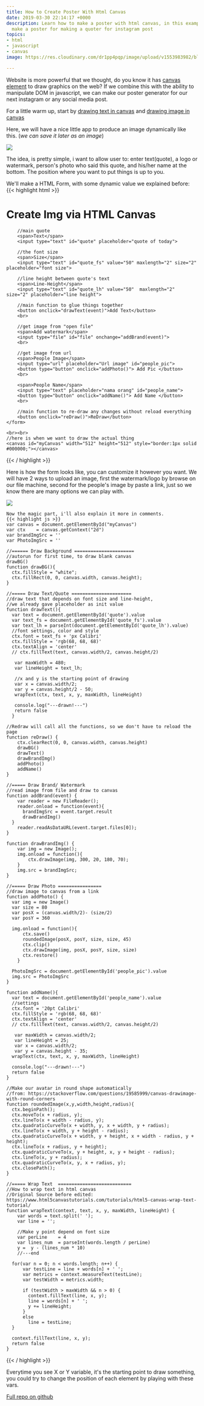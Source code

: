 ```yaml
---
title: How to Create Poster With Html Canvas
date: 2019-03-30 22:14:17 +0000
description: Learn how to make a poster with html canvas, in this example we will
  make a poster for making a quoter for instagram post
topics:
- html
- javascript
- canvas
image: https://res.cloudinary.com/dr1pp4pqp/image/upload/v1553983982/blog/poster-sample.png

---
```

Website is more powerful that we thought, do you know it has [canvas element](https://www.w3schools.com/html/html5_canvas.asp) to draw graphics on the web? If we combine this with the ability to manipulate DOM in javascript, we can make our poster generator for our next instagram or any social media post.

For a little warm up, start by [drawing text in canvas](/how-to-draw-text-in-html-canvas/) and [drawing image in canvas](/how-to-draw-image-in-html-canvas/)

Here, we will have a nice little app to produce an image dynamically like this. (_we can save it later as an image_)

![](https://res.cloudinary.com/wegoatdev/image/upload/v1553983982/blog/poster-sample.png)

The idea, is pretty simple, i want to allow user to: enter text(quote), a logo or watermark, person's photo who said this quote, and his/her name at the bottom. The position where you want to put things is up to you.

We'll make a HTML Form, with some dynamic value we explained before:
{{< highlight html >}}
<form action="#" enctype="multipart/form-data">
<h1>Create Img via HTML Canvas</h1>

        //main quote
        <span>Text</span>
        <input type="text" id="quote" placeholder="quote of today">
    
        //the font size
        <span>Size</span>
        <input type="text" id="quote_fs" value="50" maxlength="2" size="2" placeholder="font size">
    
        //line height between quote's text
        <span>Line-Height</span>
        <input type="text" id="quote_lh" value="50"  maxlength="2" size="2" placeholder="line height">
    
        //main function to glue things together
        <button onclick="drawText(event)">Add Text</button>
        <br>
    
        //get image from "open file"
        <span>Add watermark</span>
        <input type="file" id="file" onchange="addBrand(event)">
        <br>
    
        //get image from url
        <span>People Image</span>
        <input type="url" placeholder="Url image" id="people_pic">
        <button type="button" onclick="addPhoto()"> Add Pic </button>
        <br>
    
        <span>People Name</span>
        <input type="text" placeholder="nama orang" id="people_name">
        <button type="button" onclick="addName()"> Add Name </button>
        <br>
    
        //main function to re-draw any changes without reload everything
        <button onclick="reDraw()">ReDraw</button>
    </form>
    
    <br><br>
    //here is when we want to draw the actual thing
    <canvas id="myCanvas" width="512" height="512" style="border:1px solid #000000;"></canvas>

{{< / highlight >}}

Here is how the form looks like, you can customize it however you want. We will have 2 ways to upload an image, first the watermark/logo by browse on our file machine, second for the people's image by paste a link, just so we know there are many options we can play with.

![](https://res.cloudinary.com/wegoatdev/image/upload/v1553985377/blog/Screen_Shot_2019-03-31_at_6.33.50_AM.png)

    Now the magic part, i'll also explain it more in comments.
    {{< highlight js >}}
    var canvas = document.getElementById("myCanvas")
    var ctx    = canvas.getContext("2d")
    var brandImgSrc = ''
    var PhotoImgSrc = ''
    
    //====== Draw Background ======================
    //autorun for first time, to draw blank canvas
    drawBG()
    function drawBG(){
      ctx.fillStyle = "white";
      ctx.fillRect(0, 0, canvas.width, canvas.height);
    }

    //===== Draw Text/Quote ======================
    //draw text that depends on font size and line-height,
    //we already gave placeholder as init value
    function drawText(){
      var text = document.getElementById('quote').value
      var text_fs = document.getElementById('quote_fs').value
      var text_lh = parseInt(document.getElementById('quote_lh').value)
      //font settings, color and style
      ctx.font = text_fs + 'px Calibri'
      ctx.fillStyle = 'rgb(68, 68, 68)'
      ctx.textAlign = 'center'
      // ctx.fillText(text, canvas.width/2, canvas.height/2)
    
       var maxWidth = 480;
       var lineHeight = text_lh;
    
       //x and y is the starting point of drawing
       var x = canvas.width/2;
       var y = canvas.height/2 - 50;
       wrapText(ctx, text, x, y, maxWidth, lineHeight)
    
       console.log("---drawn!---")
       return false
      }

    //Redraw will call all the functions, so we don't have to reload the page
    function reDraw() { 
    	ctx.clearRect(0, 0, canvas.width, canvas.height) 
        drawBG() 
        drawText() 
        drawBrandImg() 
        addPhoto() 
        addName() 
    }

    //===== Draw Brand/ Watermark
    //read image from file and draw to canvas
    function addBrand(event) {
    	var reader = new FileReader();
    	reader.onload = function(event){
          brandImgSrc = event.target.result
          drawBrandImg()
      }
    	reader.readAsDataURL(event.target.files[0]);
    }

    function drawBrandImg() {
    	var img = new Image();
    	img.onload = function(){
    		ctx.drawImage(img, 300, 20, 180, 70);
    	}
    	img.src = brandImgSrc;
    }

    //===== Draw Photo ================
    //draw image to canvas from a link
    function addPhoto() {
      var img = new Image()
      var size = 80
      var posX = (canvas.width/2)- (size/2)
      var posY = 360
    
      img.onload = function(){
          ctx.save()
          roundedImage(posX, posY, size, size, 45)
          ctx.clip()
          ctx.drawImage(img, posX, posY, size, size)
          ctx.restore()
    	}
    
      PhotoImgSrc = document.getElementById('people_pic').value
      img.src = PhotoImgSrc
    }

    function addName(){
      var text = document.getElementById('people_name').value
      //settings
      ctx.font = '20pt Calibri'
      ctx.fillStyle = 'rgb(68, 68, 68)'
      ctx.textAlign = 'center'
      // ctx.fillText(text, canvas.width/2, canvas.height/2)
    
       var maxWidth = canvas.width/2;
       var lineHeight = 25;
       var x = canvas.width/2;
       var y = canvas.height - 35;
      wrapText(ctx, text, x, y, maxWidth, lineHeight)
    
      console.log("---drawn!---")
      return false
    }
    
    //Make our avatar in round shape automatically
    //from: https://stackoverflow.com/questions/19585999/canvas-drawimage-with-round-corners
    function roundedImage(x,y,width,height,radius){
      ctx.beginPath();
      ctx.moveTo(x + radius, y);
      ctx.lineTo(x + width - radius, y);
      ctx.quadraticCurveTo(x + width, y, x + width, y + radius);
      ctx.lineTo(x + width, y + height - radius);
      ctx.quadraticCurveTo(x + width, y + height, x + width - radius, y + height);
      ctx.lineTo(x + radius, y + height);
      ctx.quadraticCurveTo(x, y + height, x, y + height - radius);
      ctx.lineTo(x, y + radius);
      ctx.quadraticCurveTo(x, y, x + radius, y);
      ctx.closePath();
    }
    
    //===== Wrap Text  ===========================
    //How to wrap text in html canvas
    //Original Source before edited: https://www.html5canvastutorials.com/tutorials/html5-canvas-wrap-text-tutorial/
    function wrapText(context, text, x, y, maxWidth, lineHeight) {
        var words = text.split(' ');
        var line = '';
    
        //Make y point depend on font size
        var perLine    = 4
        var lines_num  = parseInt(words.length / perLine)
        y =  y - (lines_num * 10)
        //---end
    
      for(var n = 0; n < words.length; n++) {
          var testLine = line + words[n] + ' ';
          var metrics = context.measureText(testLine);
          var testWidth = metrics.width;
    
          if (testWidth > maxWidth && n > 0) {
            context.fillText(line, x, y);
            line = words[n] + ' ';
            y += lineHeight;
          }
          else
            line = testLine;
      }
    
      context.fillText(line, x, y);
      return false
    }

{{< / highlight >}}


Everytime you see X or Y variable, it's the starting point to draw something, you could try to change the position of each element by playing with these vars.

[Full repo on github](https://github.com/wegoatdev/canvas-poster-quote)